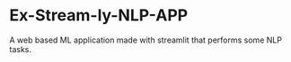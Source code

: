 # Ex-Stream-ly-NLP-APP
A web based ML application made with streamlit that performs some NLP tasks.  
